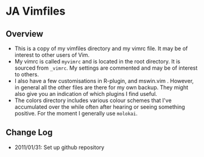# JA Vimfiles

## Overview
* This is a copy of my vimfiles directory and my vimrc file.
  It may be of interest to other users of Vim.
* My vimrc is called `myvimrc` and is located in the root directory. It is
  sourced from `_vimrc`.
  My settings are commented and may be of interest to others.
* I also have a few customisations in R-plugin, and mswin.vim .
  However, in general all the other files are there for my own backup.
  They might also give you an indication of which plugins I find useful.
* The colors directory includes various colour schemes that I've accumulated
  over the while often after hearing or seeing something positive.
  For the moment I generally use `molokai`.


## Change Log

* 2011/01/31: Set up github repository
